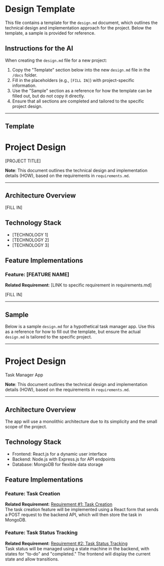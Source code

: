 # Design Template

This file contains a template for the `design.md` document, which outlines the technical design and implementation approach for the project. Below the template, a sample is provided for reference.

## Instructions for the AI

When creating the `design.md` file for a new project:

1. Copy the "Template" section below into the new `design.md` file in the `/docs` folder.
2. Fill in the placeholders (e.g., `[FILL IN]`) with project-specific information.
3. Use the "Sample" section as a reference for how the template can be filled out, but do not copy it directly.
4. Ensure that all sections are completed and tailored to the specific project design.

---

## Template

# Project Design

[PROJECT TITLE]

**Note**: This document outlines the technical design and implementation details (HOW), based on the requirements in `requirements.md`.

---

## Architecture Overview

<!-- AI: Describe the overall architecture, e.g., monolithic, microservices, etc. -->

[FILL IN]

## Technology Stack

<!-- AI: List the technologies, frameworks, languages, etc., to be used -->

- [TECHNOLOGY 1]
- [TECHNOLOGY 2]
- [TECHNOLOGY 3]

## Feature Implementations

<!-- AI: For each key feature in requirements.md, add a subsection here -->

### Feature: [FEATURE NAME]

**Related Requirement**: [LINK to specific requirement in requirements.md]

<!-- AI: Describe the implementation approach for this feature -->

[FILL IN]

<!-- AI: Repeat for each feature -->

---

## Sample

Below is a sample `design.md` for a hypothetical task manager app. Use this as a reference for how to fill out the template, but ensure the actual `design.md` is tailored to the specific project.

---

# Project Design

Task Manager App

**Note**: This document outlines the technical design and implementation details (HOW), based on the requirements in `requirements.md`.

---

## Architecture Overview

The app will use a monolithic architecture due to its simplicity and the small scope of the project.

## Technology Stack

- Frontend: React.js for a dynamic user interface
- Backend: Node.js with Express.js for API endpoints
- Database: MongoDB for flexible data storage

## Feature Implementations

### Feature: Task Creation

**Related Requirement**: [Requirement #1: Task Creation](link-to-requirements.md#req1)  
The task creation feature will be implemented using a React form that sends a POST request to the backend API, which will then store the task in MongoDB.

### Feature: Task Status Tracking

**Related Requirement**: [Requirement #2: Task Status Tracking](link-to-requirements.md#req2)  
Task status will be managed using a state machine in the backend, with states for "to-do" and "completed." The frontend will display the current state and allow transitions.

<!-- AI: Repeat for each feature -->

